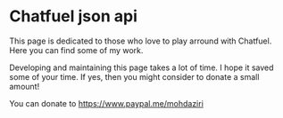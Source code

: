 # Chatfuel json api 

This page is dedicated to those who love to play arround with Chatfuel.
Here you can find some of my work.

Developing and maintaining this page takes a lot of time.
I hope it saved some of your time. If yes, then you might consider to donate a small amount!

You can donate to https://www.paypal.me/mohdaziri
